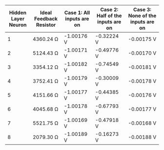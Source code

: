 | Hidden Layer Neuron | Ideal Feedback Resistor | Case 1: All inputs are on | Case 2: Half of the inputs are on | Case 3: None of the inputs are on |
|---------------------|-------------------------|----------------------------|-----------------------------------|----------------------------------|
| 1                   | 4360.24 Ω               | -1.00176 V                 | -0.32224 V                        | -0.00175 V                       |
| 2                   | 5124.43 Ω               | -1.00171 V                 | -0.49776 V                        | -0.00170 V                       |
| 3                   | 3354.12 Ω               | -1.00182 V                 | -0.74549 V                        | -0.00181 V                       |
| 4                   | 3752.41 Ω               | -1.00179 V                 | -0.30009 V                        | -0.00178 V                       |
| 5                   | 4151.66 Ω               | -1.00177 V                 | -0.44385 V                        | -0.00176 V                       |
| 6                   | 4045.68 Ω               | -1.00178 V                 | -0.67793 V                        | -0.00177 V                       |
| 7                   | 5521.75 Ω               | -1.00169 V                 | -0.47918 V                        | -0.00168 V                       |
| 8                   | 2079.30 Ω               | -1.00189 V                 | -0.16273 V                        | -0.00188 V                       |
